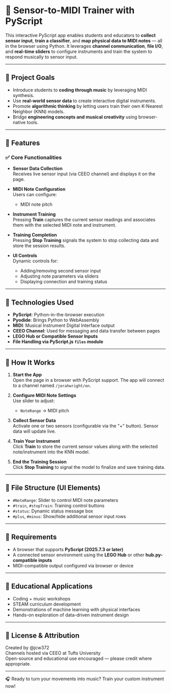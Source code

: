 # 🎼 Sensor-to-MIDI Trainer with PyScript

This interactive PyScript app enables students and educators to **collect sensor input**, **train a classifier**, and **map physical data to MIDI notes** — all in the browser using Python. It leverages **channel communication**, **file I/O**, and **real-time sliders** to configure instruments and train the system to respond musically to sensor input.

---

## 📌 Project Goals

- Introduce students to **coding through music** by leveraging MIDI synthesis.
- Use **real-world sensor data** to create interactive digital instruments.
- Promote **algorithmic thinking** by letting users train their own K-Nearest Neighbor (KNN) models.
- Bridge **engineering concepts and musical creativity** using browser-native tools.

---

## 🧩 Features

### ✅ Core Functionalities

- **Sensor Data Collection**  
  Receives live sensor input (via CEEO channel) and displays it on the page.
  
- **MIDI Note Configuration**  
  Users can configure:
  - MIDI note pitch

- **Instrument Training**  
  Pressing **Train** captures the current sensor readings and associates them with the selected MIDI note and instrument.

- **Training Completion**  
  Pressing **Stop Training** signals the system to stop collecting data and store the session results.

- **UI Controls**  
  Dynamic controls for:
  - Adding/removing second sensor input
  - Adjusting note parameters via sliders
  - Displaying connection and training status

---

## 🧠 Technologies Used

- **PyScript**: Python-in-the-browser execution
- **Pyodide**: Brings Python to WebAssembly
- **MIDI**: Musical Instrument Digital Interface output
- **CEEO Channel**: Used for messaging and data transfer between pages
- **LEGO Hub or Compatible Sensor Inputs**
- **File Handling via PyScript.js `files` module**

---

## 🔧 How It Works

1. **Start the App**  
   Open the page in a browser with PyScript support. The app will connect to a channel named `/jerahwright/on`.

2. **Configure MIDI Note Settings**  
   Use slider to adjust:
   - `NoteRange` → MIDI pitch  

3. **Collect Sensor Data**  
   Activate one or two sensors (configurable via the "+" button). Sensor data will update live.

4. **Train Your Instrument**  
   Click **Train** to store the current sensor values along with the selected note/instrument into the KNN model.

5. **End the Training Session**  
   Click **Stop Training** to signal the model to finalize and save training data.


---

## 📂 File Structure (UI Elements)


- `#NoteRange`: Slider to control MIDI note parameters  
- `#train`, `#stopTrain`: Training control buttons  
- `#status`: Dynamic status message box  
- `#plus`, `#minus`: Show/hide additional sensor input rows

---

## 🚨 Requirements

- A browser that supports **PyScript (2025.7.3 or later)**
- A connected sensor environment using the **LEGO Hub** or other **hub.py-compatible inputs**
- MIDI-compatible output configured via browser or device

---

## 🧪 Educational Applications

- Coding + music workshops  
- STEAM curriculum development  
- Demonstrations of machine learning with physical interfaces  
- Hands-on exploration of data-driven instrument design

---

## 📃 License & Attribution

Created by @jcw372  
Channels hosted via CEEO at Tufts University  
Open-source and educational use encouraged — please credit where appropriate.

---

🎧 Ready to turn your movements into music? Train your custom instrument now!
